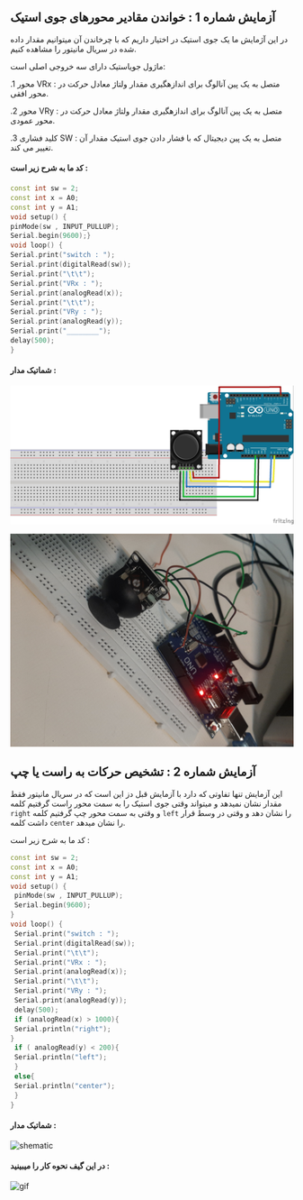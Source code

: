 ## آزمایش شماره 1 : خواندن مقادیر محورهای جوی استیک 

در این آژمایش ما یک جوی استیک در اختیار داریم که با چرخاندن آن میتوانیم مقدار داده شده در سریال مانیتور را مشاهده کنیم.

ماژول جویاستیک دارای سه خروجی اصلی است:

.1 محور VRx  : متصل به یک پین آنالوگ برای اندازهگیری مقدار ولتاژ 
معادل حرکت در محور افقی.

.2 محور VRy : متصل به یک پین آنالوگ برای اندازهگیری مقدار ولتاژ 
معادل حرکت در محور عمودی.

.3 کلید فشاری SW : متصل به یک پین دیجیتال که با فشار دادن جوی استیک 
مقدار آن تغییر می کند.

#### کد ما به شرح زیر است : 
```c++
const int sw = 2;
const int x = A0;
const int y = A1;
void setup() {
pinMode(sw , INPUT_PULLUP);
Serial.begin(9600);}
void loop() {
Serial.print("switch : ");
Serial.print(digitalRead(sw));
Serial.print("\t\t");
Serial.print("VRx : ");
Serial.print(analogRead(x));
Serial.print("\t\t");
Serial.print("VRy : ");
Serial.print(analogRead(y));
Serial.print("________");
delay(500);
}
```
#### شماتیک مدار :
![shematic](/shematic/photos%20of%20shema/7-1.jpg)

![photo](/photos%20of%20projects/20241119_093433.jpg)


## آزمایش شماره 2 : تشخیص حرکات به راست یا چپ

این آزمایش تنها تفاوتی که دارد با آزمایش قبل دز این است که در سریال مانیتور فقط مقدار نشان نمیدهد و میتواند وقتی جوی استیک را به سمت محور راست گرفتیم کلمه ```right``` و وقتی به سمت محور چپ گرفتیم کلمه ```left``` را نشان دهد و وقتی در وسط قرار داشت کلمه  ```center``` را نشان میدهد.

کد ما به شرح زیر است :
```c++
const int sw = 2;
const int x = A0;
const int y = A1;
void setup() {
 pinMode(sw , INPUT_PULLUP);
 Serial.begin(9600);
}
void loop() {
 Serial.print("switch : ");
 Serial.print(digitalRead(sw));
 Serial.print("\t\t");
 Serial.print("VRx : ");
 Serial.print(analogRead(x));
 Serial.print("\t\t");
 Serial.print("VRy : ");
 Serial.print(analogRead(y));
 delay(500);
 if (analogRead(x) > 1000){
 Serial.println("right");
}
 if ( analogRead(y) < 200){
 Serial.println("left");
 }
 else{
 Serial.println("center");
 }
}
```
#### شماتیک مدار : 
![shematic](./shematic/photos%20of%20shema/7-1.jp)


#### در این گیف نحوه کار را میبینید :

![gif](/videos%20of%20projects/InShot_20241127_184426844-ezgif.com-video-to-gif-converter.gif)
